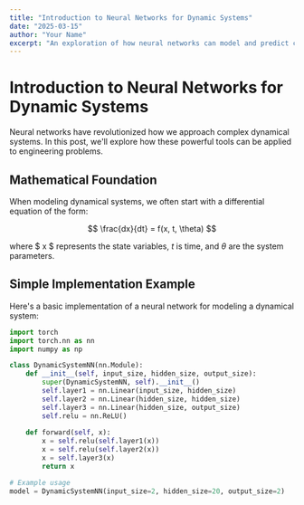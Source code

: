 ```yaml
---
title: "Introduction to Neural Networks for Dynamic Systems"
date: "2025-03-15"
author: "Your Name"
excerpt: "An exploration of how neural networks can model and predict complex dynamical systems in engineering applications."
---
```


# Introduction to Neural Networks for Dynamic Systems

Neural networks have revolutionized how we approach complex dynamical systems. In this post, we'll explore how these powerful tools can be applied to engineering problems.

## Mathematical Foundation

When modeling dynamical systems, we often start with a differential equation of the form:

$$ \frac{dx}{dt} = f(x, t, \theta) $$

where $ x $ represents the state variables, $t$ is time, and $\theta$ are the system parameters.

## Simple Implementation Example

Here's a basic implementation of a neural network for modeling a dynamical system:

```python
import torch
import torch.nn as nn
import numpy as np

class DynamicSystemNN(nn.Module):
    def __init__(self, input_size, hidden_size, output_size):
        super(DynamicSystemNN, self).__init__()
        self.layer1 = nn.Linear(input_size, hidden_size)
        self.layer2 = nn.Linear(hidden_size, hidden_size)
        self.layer3 = nn.Linear(hidden_size, output_size)
        self.relu = nn.ReLU()
        
    def forward(self, x):
        x = self.relu(self.layer1(x))
        x = self.relu(self.layer2(x))
        x = self.layer3(x)
        return x

# Example usage
model = DynamicSystemNN(input_size=2, hidden_size=20, output_size=2)